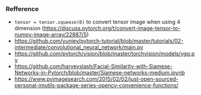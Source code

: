 ### Refference
- `tensor = tensor.squeeze(0)` to convert tensor image when using 4 dimension (https://discuss.pytorch.org/t/convert-image-tensor-to-numpy-image-array/22887/5)
- https://github.com/yunjey/pytorch-tutorial/blob/master/tutorials/02-intermediate/convolutional_neural_network/main.py
- https://github.com/pytorch/vision/blob/master/torchvision/models/vgg.py
- https://github.com/harveyslash/Facial-Similarity-with-Siamese-Networks-in-Pytorch/blob/master/Siamese-networks-medium.ipynb
- https://www.pyimagesearch.com/2015/02/02/just-open-sourced-personal-imutils-package-series-opencv-convenience-functions/